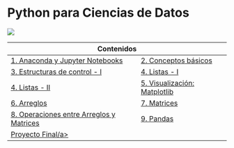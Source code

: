 # Python para Ciencias de Datos
<img src="images/python_banner.png">
<div align="center">
	<table>
		<thead>
			<tr>
				<th colspan="2">Contenidos </th>
			</tr>
		</thead>
		<tbody>
			<tr>
				<td>
					<a href="notebooks/notebook01.ipynb">1. Anaconda y Jupyter Notebooks</a>
				</td>
				<td>
					<a href="notebooks/notebook02.ipynb">2. Conceptos básicos</a>
				</td>
			</tr>
			<tr>
				<td>
					<a href="notebooks/notebook03.ipynb">3. Estructuras de control - I</a>
				</td>
				<td>
					<a href="notebooks/notebook04-01.ipynb">4. Listas - I</a>
				</td>
			</tr>
			<tr>
				<td>
					<a href="notebooks/notebook04-02.ipynb">4. Listas - II</a>
				</td>
				<td>
					<a href="notebooks/notebook05.ipynb">5. Visualización: Matplotlib</a>
				</td>
			</tr>
			<tr>
				<td>
					<a href="notebooks/notebook06.ipynb">6. Arreglos</a>
				</td>
				<td>
					<a href="notebooks/notebook07.ipynb">7. Matrices</a>
				</td>
			</tr>
			<tr>
				<td>
					<a href="notebooks/notebook08.ipynb">8. Operaciones entre Arreglos y Matrices</a>
				</td>
				<td>
					<a href="notebooks/notebook09.ipynb">9. Pandas</a>
				</td>
			</tr>
			<tr>
				<td colspan="2">
					<a href="notebooks/ProyectoFinal.ipynb">Proyecto Final/a>
				</td>
			</tr>
		</tbody>
	</table>
</div>